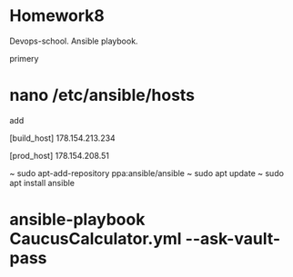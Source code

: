 # Homework8
Devops-school. Ansible playbook.



primery
# nano /etc/ansible/hosts

add

[build_host]
178.154.213.234

[prod_host]
178.154.208.51

~ sudo apt-add-repository ppa:ansible/ansible
~ sudo apt update
~ sudo apt install ansible

# ansible-playbook CaucusCalculator.yml --ask-vault-pass
